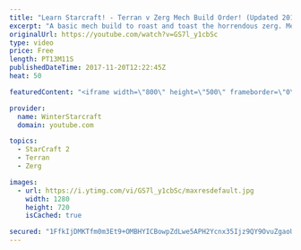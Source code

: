 ```yaml
---
title: "Learn Starcraft! - Terran v Zerg Mech Build Order! (Updated 2018)"
excerpt: "A basic mech build to roast and toast the horrendous zerg. Meant for lower level players looking for some direction! -- Watch live at https://www.twitch.tv/wintergaming"
originalUrl: https://youtube.com/watch?v=GS7l_y1cbSc
type: video
price: Free
length: PT13M11S
publishedDateTime: 2017-11-20T12:22:45Z
heat: 50

featuredContent: "<iframe width=\"800\" height=\"500\" frameborder=\"0\" src=\"https://www.youtube.com/embed/GS7l_y1cbSc\" allow=\"accelerometer; autoplay; encrypted-media; gyroscope; picture-in-picture\" allowfullscreen></iframe>"

provider:
  name: WinterStarcraft
  domain: youtube.com

topics:
  - StarCraft 2
  - Terran
  - Zerg

images:
  - url: https://i.ytimg.com/vi/GS7l_y1cbSc/maxresdefault.jpg
    width: 1280
    height: 720
    isCached: true

secured: "1FfkIjDMKTfm0m3Et9+OMBHYICBowpZdLwe5APH2Ycnx35Ijz9QY9OvuZgaoUETDLN53VafW29WGfLc6s6vHAwIgXdsZhlE/NIqjMgP3xmKhe7/t2yAv6vXKnhoYV381gpxmt9uHFqB3YCpMLRNMWwy5LbI9kHtHQFoX1jLIO7lOb/hO0Kl+3cu4bN6Y3///POVGGaFk52B3rKlNkmsGYjwmR2HVLJ91WJ2cS+Ud6diQ3cY1RPP0xZv+qP1OuHXbsJJnchZa/eZNKP3KNMgeU8rC4rbYMKqlOaz9dX7+ey+bBLHC2GRKI32VD/tXFvZ5rA1IQg+AGd7Aad3C7RrpcaU79jKnhfihlOchgjp1b65o572ciEPMb8019UK8f3ZFMcpooicdw7d1bG736TERnls+5rYqVdY4pGZ6rPPd9Mk=;wZPQOOztWiTUZ6nz9RqZ7w=="
---
```


